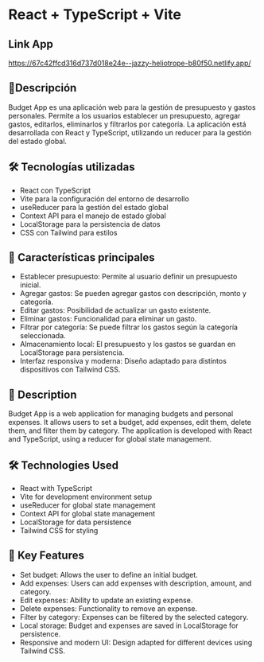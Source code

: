 # React + TypeScript + Vite

## Link App

https://67c42ffcd316d737d018e24e--jazzy-heliotrope-b80f50.netlify.app/

## 📂Descripción

Budget App es una aplicación web para la gestión de presupuesto y gastos personales. Permite a los usuarios establecer un presupuesto, agregar gastos, editarlos, eliminarlos y filtrarlos por categoría. La aplicación está desarrollada con React y TypeScript, utilizando un reducer para la gestión del estado global.

## 🛠 Tecnologías utilizadas

- React con TypeScript
- Vite para la configuración del entorno de desarrollo
- useReducer para la gestión del estado global
- Context API para el manejo de estado global
- LocalStorage para la persistencia de datos
- CSS con Tailwind para estilos

## 📌 Características principales

- Establecer presupuesto: Permite al usuario definir un presupuesto inicial.
- Agregar gastos: Se pueden agregar gastos con descripción, monto y categoría.
- Editar gastos: Posibilidad de actualizar un gasto existente.
- Eliminar gastos: Funcionalidad para eliminar un gasto.
- Filtrar por categoría: Se puede filtrar los gastos según la categoría seleccionada.
- Almacenamiento local: El presupuesto y los gastos se guardan en LocalStorage para persistencia.
- Interfaz responsiva y moderna: Diseño adaptado para distintos dispositivos con Tailwind CSS.

## 📂 Description

Budget App is a web application for managing budgets and personal expenses. It allows users to set a budget, add expenses, edit them, delete them, and filter them by category. The application is developed with React and TypeScript, using a reducer for global state management.

## 🛠 Technologies Used

- React with TypeScript
- Vite for development environment setup
- useReducer for global state management
- Context API for global state management
- LocalStorage for data persistence
- Tailwind CSS for styling

## 📌 Key Features

- Set budget: Allows the user to define an initial budget.
- Add expenses: Users can add expenses with description, amount, and category.
- Edit expenses: Ability to update an existing expense.
- Delete expenses: Functionality to remove an expense.
- Filter by category: Expenses can be filtered by the selected category.
- Local storage: Budget and expenses are saved in LocalStorage for persistence.
- Responsive and modern UI: Design adapted for different devices using Tailwind CSS.